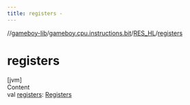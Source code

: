 ```yaml
---
title: registers -
---
```

//[gameboy-lib](../../index.md)/[gameboy.cpu.instructions.bit](../index.md)/[RES_HL](index.md)/[registers](registers.md)



# registers  
[jvm]  
Content  
val [registers](registers.md): [Registers](../../gameboy.cpu/-registers/index.md)  



